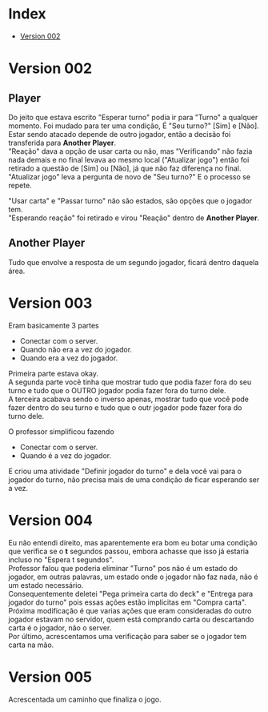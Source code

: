 # Index #
* [Version 002](https://github.com/thiagola92/Reset/blob/master/digrams/activity%20diagram/Patch_History.md#version-002)

# Version 002 #

## Player ##
Do jeito que estava escrito "Esperar turno" podia ir para "Turno" a qualquer momento. Foi mudado para ter uma condição, É "Seu turno?" [Sim] e [Não].    
Estar sendo atacado depende de outro jogador, então a decisão foi transferida para __Another Player__.    
"Reação" dava a opção de usar carta ou não, mas "Verificando" não fazia nada demais e no final levava ao mesmo local ("Atualizar jogo") então foi retirado a questão de [Sim] ou [Não], já que não faz diferença no final.    
"Atualizar jogo" leva a pergunta de novo de "Seu turno?" E o processo se repete.

"Usar carta" e "Passar turno" não são estados, são opções que o jogador tem.    
"Esperando reação" foi retirado e virou "Reação" dentro de __Another Player__.    

## Another Player ##
Tudo que envolve a resposta de um segundo jogador, ficará dentro daquela área.

# Version 003 #

Eram basicamente 3 partes  
* Conectar com o server.
* Quando não era a vez do jogador.
* Quando era a vez do jogador.

Primeira parte estava okay.  
A segunda parte você tinha que mostrar tudo que podia fazer fora do seu turno e tudo que o OUTRO jogador podia fazer fora do turno dele.  
A terceira acabava sendo o inverso apenas, mostrar tudo que você pode fazer dentro do seu turno e tudo que o outr jogador pode fazer fora do turno dele.  

O professor simplificou fazendo 
* Conectar com o server.
* Quando é a vez do jogador.

E criou uma atividade "Definir jogador do turno" e dela você vai para o jogador do turno, não precisa mais de uma condição de ficar esperando ser a vez.  

# Version 004 #

Eu não entendi direito, mas aparentemente era bom eu botar uma condição que verifica se o __t__ segundos passou, embora achasse que isso já estaria incluso no "Espera t segundos".  
Professor falou que poderia eliminar "Turno" pos não é um estado do jogador, em outras palavras, um estado onde o jogador não faz nada, não é um estado necessário.  
Consequentemente deletei "Pega primeira carta do deck" e "Entrega para jogador do turno" pois essas ações estão implicitas em "Compra carta".  
Próxima modificação é que varias ações que eram consideradas do outro jogador estavam no servidor, quem está comprando carta ou descartando carta é o jogador, não o server.  
Por último, acrescentamos uma verificação para saber se o jogador tem carta na mão.  

# Version 005 #

Acrescentada um caminho que finaliza o jogo.